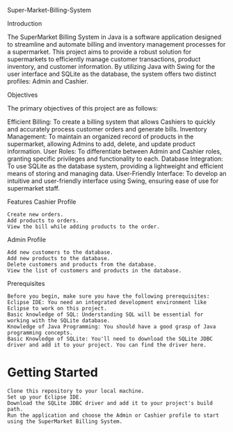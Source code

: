 Super-Market-Billing-System

Introduction

The SuperMarket Billing System in Java is a software application designed to streamline and automate billing and inventory management processes for a supermarket. This project aims to provide a robust solution for supermarkets to efficiently manage customer transactions, product inventory, and customer information. By utilizing Java with Swing for the user interface and SQLite as the database, the system offers two distinct profiles: Admin and Cashier.

Objectives

The primary objectives of this project are as follows:

Efficient Billing: To create a billing system that allows Cashiers to quickly and accurately process customer orders and generate bills.
Inventory Management: To maintain an organized record of products in the supermarket, allowing Admins to add, delete, and update product information.
User Roles: To differentiate between Admin and Cashier roles, granting specific privileges and functionality to each.
Database Integration: To use SQLite as the database system, providing a lightweight and efficient means of storing and managing data.
User-Friendly Interface: To develop an intuitive and user-friendly interface using Swing, ensuring ease of use for supermarket staff.

Features
  Cashier Profile

    Create new orders.
    Add products to orders.
    View the bill while adding products to the order.

  Admin Profile

    Add new customers to the database.
    Add new products to the database.
    Delete customers and products from the database.
    View the list of customers and products in the database.

Prerequisites

    Before you begin, make sure you have the following prerequisites:
    Eclipse IDE: You need an integrated development environment like Eclipse to work on this project.
    Basic knowledge of SQL: Understanding SQL will be essential for working with the SQLite database.
    Knowledge of Java Programming: You should have a good grasp of Java programming concepts.
    Basic Knowledge of SQLite: You'll need to download the SQLite JDBC driver and add it to your project. You can find the driver here.

# Getting Started

    Clone this repository to your local machine.
    Set up your Eclipse IDE.
    Download the SQLite JDBC driver and add it to your project's build path.
    Run the application and choose the Admin or Cashier profile to start using the SuperMarket Billing System.



